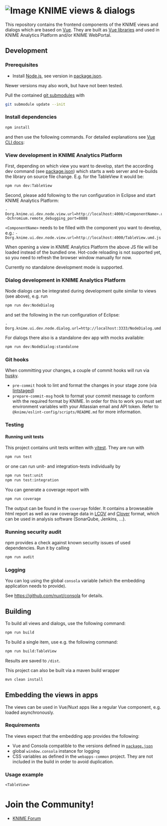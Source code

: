 # ![Image](https://www.knime.com/files/knime_logo_github_40x40_4layers.png) KNIME views & dialogs

This repository contains the frontend components of the KNIME views and dialogs which are based on [Vue].
They are built as [Vue libraries] and used in KNIME Analytics Platform and/or KNIME WebPortal.

## Development

### Prerequisites

- Install [Node.js][node], see version in [package.json](package.json).

Newer versions may also work, but have not been tested.

Pull the contained [git submodules](https://stackoverflow.com/a/4438292/5134084) with

```sh
git submodule update --init
```

### Install dependencies

```sh
npm install
```

and then use the following commands. For detailed explanations see [Vue CLI docs]:

### View development in KNIME Analytics Platform

First, depending on which view you want to develop, start the according dev command (see [package.json](package.json)) which
starts a web server and re-builds the library on source file change. E.g. for the TableView it would be:

```sh
npm run dev:TableView
```

Second, please add following to the run configuration in Eclipse and start KNIME Analytics Platform:

```
-Dorg.knime.ui.dev.node.view.url=http://localhost:4000/<ComponentName>.umd.js
-Dchromium.remote_debugging_port=8888
```

`<ComponentName>` needs to be filled with the component you want to develop, e.g.:
`-Dorg.knime.ui.dev.node.view.url=http://localhost:4000/TableView.umd.js`

When opening a view in KNIME Analytics Platform the above JS file will be loaded instead of the bundled one.
Hot-code reloading is not supported yet, so you need to refresh the browser window manually for now.

Currently no standalone development mode is supported.

### Dialog development in KNIME Analytics Platform

Node dialogs can be integrated during development quite similar to views (see above), e.g. run

```sh
npm run dev:NodeDialog
```

and set the following in the run configuration of Eclipse:

```
-Dorg.knime.ui.dev.node.dialog.url=http://localhost:3333/NodeDialog.umd.js
```

For dialogs there also is a standalone dev app with mocks available:

```sh
npm run dev:NodeDialog:standalone
```

### Git hooks

When committing your changes, a couple of commit hooks will run via [husky].

- `pre-commit` hook to lint and format the changes in your stage zone (via [lintstaged])
- `prepare-commit-msg` hook to format your commit message to conform with the required format by KNIME. In order for this to work you must set environment variables with your Atlassian email and API token. Refer to `@knime/eslint-config/scripts/README.md` for more information.

### Testing

#### Running unit tests

This project contains unit tests written with [vitest]. They are run with

```sh
npm run test
```

or one can run unit- and integration-tests individually by

```sh
npm run test:unit
npm run test:integration
```

You can generate a coverage report with

```sh
npm run coverage
```

The output can be found in the `coverage` folder. It contains a browseable html report as well as raw coverage data in
[LCOV] and [Clover] format, which can be used in analysis software (SonarQube, Jenkins, …).

### Running security audit

npm provides a check against known security issues of used dependencies. Run it by calling

```sh
npm run audit
```

### Logging

You can log using the global `consola` variable (which the embedding application needs to provide).

See https://github.com/nuxt/consola for details.

## Building

To build all views and dialogs, use the following command:

```sh
npm run build
```

To build a single item, use e.g. the following command:

```sh
npm run build:TableView
```

Results are saved to `/dist`.

This project can also be built via a maven build wrapper

```sh
mvn clean install
```

## Embedding the views in apps

The views can be used in Vue/Nuxt apps like a regular Vue component, e.g. loaded asynchronously.

### Requirements

The views expect that the embedding app provides the following:

- Vue and Consola compatible to the versions defined in [`package.json`](package.json)
- global `window.consola` instance for logging
- CSS variables as defined in the `webapps-common` project.
  They are not included in the build in order to avoid duplication.

### Usage example

```
<TableView>
```

# Join the Community!

- [KNIME Forum](https://forum.knime.com/)

[Vue]: https://vuejs.org/
[node]: https://knime-com.atlassian.net/wiki/spaces/SPECS/pages/905281540/Node.js+Installation
[Java]: https://www.oracle.com/technetwork/java/javase/downloads/index.html
[Vue CLI docs]: https://cli.vuejs.org/guide/
[Vue libraries]: https://cli.vuejs.org/guide/build-targets.html#library
[vitest]: https://vitest.dev/
[LCOV]: https://github.com/linux-test-project/lcov
[Clover]: http://openclover.org/
[husky]: https://www.npmjs.com/package/husky
[lintstaged]: https://github.com/okonet/lint-staged
